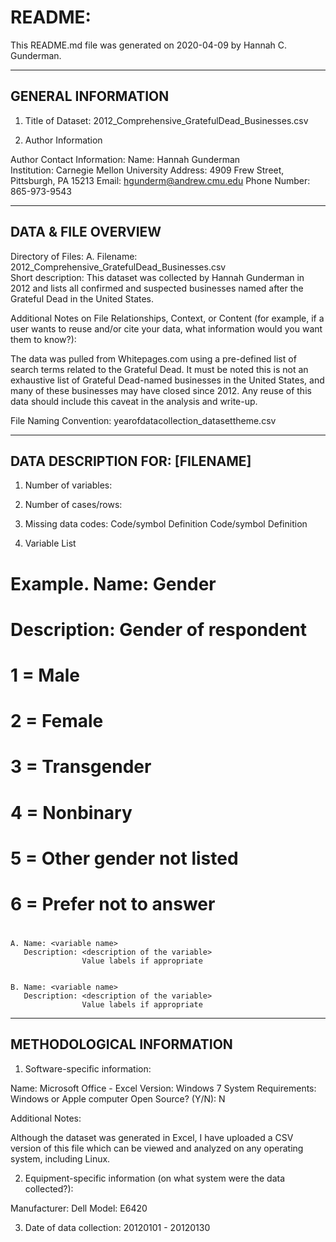 # README:

This README.md file was generated on 2020-04-09 by Hannah C. Gunderman.

-------------------
GENERAL INFORMATION
-------------------

1. Title of Dataset: 2012_Comprehensive_GratefulDead_Businesses.csv

2. Author Information

Author Contact Information:
    Name: Hannah Gunderman  
    Institution: Carnegie Mellon University
    Address: 4909 Frew Street, Pittsburgh, PA 15213
    Email: hgunderm@andrew.cmu.edu
	  Phone Number: 865-973-9543

---------------------
DATA & FILE OVERVIEW
---------------------

Directory of Files:
   A. Filename: 2012_Comprehensive_GratefulDead_Businesses.csv       
      Short description: This dataset was collected by Hannah Gunderman in 2012 and lists all confirmed and suspected        businesses named after the Grateful Dead in the United States.   


Additional Notes on File Relationships, Context, or Content 
(for example, if a user wants to reuse and/or cite your data, 
what information would you want them to know?):              

The data was pulled from Whitepages.com using a pre-defined list of search terms related to the Grateful Dead. It must be noted this is not an exhaustive list of Grateful Dead-named businesses in the United States, and many of these businesses may have closed since 2012. Any reuse of this data should include this caveat in the analysis and write-up. 


File Naming Convention: yearofdatacollection_datasettheme.csv

-----------------------------------------
DATA DESCRIPTION FOR: [FILENAME]
-----------------------------------------
<create sections for each dataset included>


1. Number of variables:


2. Number of cases/rows: 


3. Missing data codes:
        Code/symbol        Definition
        Code/symbol        Definition


4. Variable List

#
# Example. Name: Gender 
#     Description: Gender of respondent
#         1 = Male
#         2 = Female
#         3 = Transgender
#	      4 = Nonbinary
#		  5 = Other gender not listed 
#		  6 = Prefer not to answer
#

    A. Name: <variable name>
       Description: <description of the variable>
                    Value labels if appropriate


    B. Name: <variable name>
       Description: <description of the variable>
                    Value labels if appropriate

--------------------------
METHODOLOGICAL INFORMATION
--------------------------

1. Software-specific information:

Name: Microsoft Office - Excel
Version: Windows 7 
System Requirements: Windows or Apple computer
Open Source? (Y/N): N

Additional Notes:

Although the dataset was generated in Excel, I have uploaded a CSV version of this file which can be viewed and analyzed on any operating system, including Linux. 


2. Equipment-specific information (on what system were the data collected?):

Manufacturer: Dell
Model: E6420

3. Date of data collection: 20120101 - 20120130





